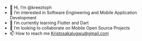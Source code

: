 - 👋 Hi, I’m @kreeztoph
- 👀 I’m interested in Software Engineering and Mobile Application Development
- 🌱 I’m currently learning Flutter and Dart
- 💞️ I’m looking to collaborate on Mobile Open Source Projects
- 📫 How to reach me Kristosakalugwu@gmail.com

<!---
kreeztoph/kreeztoph is a ✨ special ✨ repository because its `README.md` (this file) appears on your GitHub profile.
You can click the Preview link to take a look at your changes.
--->
